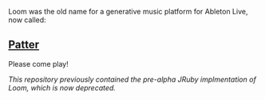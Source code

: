 Loom was the old name for a generative music platform for Ableton Live, now called:

## **[Patter](http://playpatter.com/)**

Please come play!

_This repository previously contained the pre-alpha JRuby implmentation of Loom, which is now deprecated._
